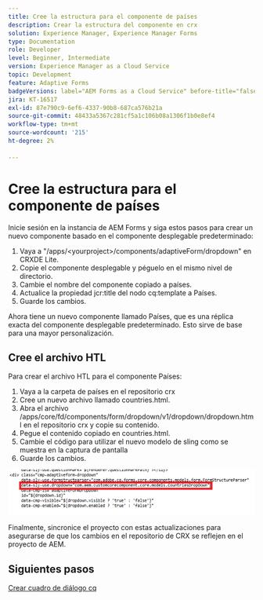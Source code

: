 ```yaml
---
title: Cree la estructura para el componente de países
description: Crear la estructura del componente en crx
solution: Experience Manager, Experience Manager Forms
type: Documentation
role: Developer
level: Beginner, Intermediate
version: Experience Manager as a Cloud Service
topic: Development
feature: Adaptive Forms
badgeVersions: label="AEM Forms as a Cloud Service" before-title="false"
jira: KT-16517
exl-id: 87e790c9-6ef6-4337-90b8-687ca576b21a
source-git-commit: 48433a5367c281cf5a1c106b08a1306f1b0e8ef4
workflow-type: tm+mt
source-wordcount: '215'
ht-degree: 2%

---
```


# Cree la estructura para el componente de países

Inicie sesión en la instancia de AEM Forms y siga estos pasos para crear un nuevo componente basado en el componente desplegable predeterminado:

1. Vaya a &quot;/apps/&lt;yourproject>/components/adaptiveForm/dropdown&quot; en CRXDE Lite.
2. Copie el componente desplegable y péguelo en el mismo nivel de directorio.
3. Cambie el nombre del componente copiado a países.
4. Actualice la propiedad jcr:title del nodo cq:template a Países.
5. Guarde los cambios.

Ahora tiene un nuevo componente llamado Países, que es una réplica exacta del componente desplegable predeterminado. Esto sirve de base para una mayor personalización.

## Cree el archivo HTL

Para crear el archivo HTL para el componente Países:

1. Vaya a la carpeta de países en el repositorio crx
2. Cree un nuevo archivo llamado countries.html.
3. Abra el archivo /apps/core/fd/components/form/dropdown/v1/dropdown/dropdown.html en el repositorio crx y copie su contenido.
4. Pegue el contenido copiado en countries.html.
5. Cambie el código para utilizar el nuevo modelo de sling como se muestra en la captura de pantalla
6. Guarde los cambios.

![modelo sling](assets/countriesdropdown.png)

Finalmente, sincronice el proyecto con estas actualizaciones para asegurarse de que los cambios en el repositorio de CRX se reflejen en el proyecto de AEM.


## Siguientes pasos

[Crear cuadro de diálogo cq](./dialog.md)
